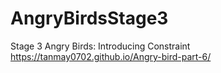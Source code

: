 # AngryBirdsStage3
Stage 3 Angry Birds: Introducing Constraint
https://tanmay0702.github.io/Angry-bird-part-6/
